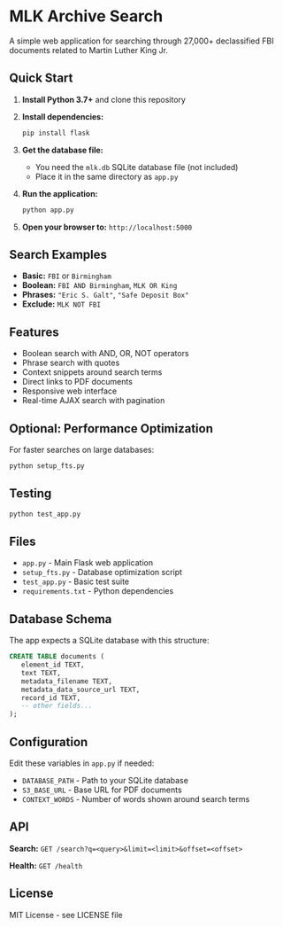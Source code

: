 # MLK Archive Search

A simple web application for searching through 27,000+ declassified FBI documents related to Martin Luther King Jr.

## Quick Start

1. **Install Python 3.7+** and clone this repository

2. **Install dependencies:**
   ```bash
   pip install flask
   ```

3. **Get the database file:**
   - You need the `mlk.db` SQLite database file (not included)
   - Place it in the same directory as `app.py`

4. **Run the application:**
   ```bash
   python app.py
   ```

5. **Open your browser to:** `http://localhost:5000`

## Search Examples

- **Basic:** `FBI` or `Birmingham`
- **Boolean:** `FBI AND Birmingham`, `MLK OR King`
- **Phrases:** `"Eric S. Galt"`, `"Safe Deposit Box"`
- **Exclude:** `MLK NOT FBI`

## Features

- Boolean search with AND, OR, NOT operators
- Phrase search with quotes
- Context snippets around search terms
- Direct links to PDF documents
- Responsive web interface
- Real-time AJAX search with pagination

## Optional: Performance Optimization

For faster searches on large databases:
```bash
python setup_fts.py
```

## Testing

```bash
python test_app.py
```

## Files

- `app.py` - Main Flask web application
- `setup_fts.py` - Database optimization script
- `test_app.py` - Basic test suite
- `requirements.txt` - Python dependencies

## Database Schema

The app expects a SQLite database with this structure:
```sql
CREATE TABLE documents (
   element_id TEXT,
   text TEXT,
   metadata_filename TEXT,
   metadata_data_source_url TEXT,
   record_id TEXT,
   -- other fields...
);
```

## Configuration

Edit these variables in `app.py` if needed:
- `DATABASE_PATH` - Path to your SQLite database
- `S3_BASE_URL` - Base URL for PDF documents
- `CONTEXT_WORDS` - Number of words shown around search terms

## API

**Search:** `GET /search?q=<query>&limit=<limit>&offset=<offset>`

**Health:** `GET /health`

## License

MIT License - see LICENSE file